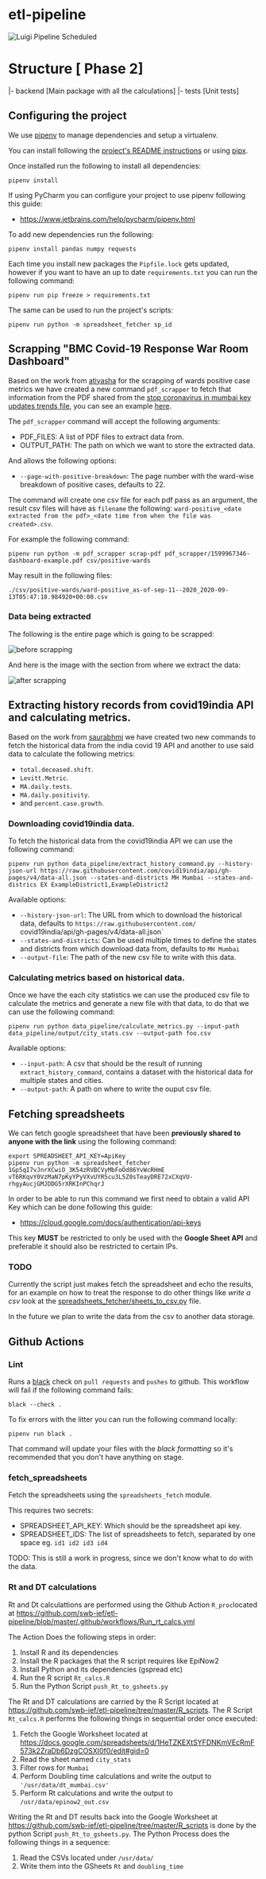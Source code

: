 # etl-pipeline


![Luigi Pipeline Scheduled](https://github.com/swb-ief/etl-pipeline/workflows/LuigiPipelineSchedule/badge.svg)

# Structure [ Phase 2]
|- backend [Main package with all the calculations]
|- tests [Unit tests]

## Configuring the project

We use [pipenv](https://github.com/pypa/pipenv) to manage dependencies and setup a virtualenv. 

You can install following the [project's README instructions](https://github.com/pypa/pipenv#installation) 
or using [pipx](https://pypi.org/project/pipx/).

Once installed run the following to install all dependencies:

```shell script
pipenv install
```

If using PyCharm you can configure your project to use pipenv following this guide:

- https://www.jetbrains.com/help/pycharm/pipenv.html

To add new dependencies run the following:

```shell script
pipenv install pandas numpy requests
```

Each time you install new packages the `Pipfile.lock` gets updated, however if you want to have an up to 
date `requirements.txt` you can run the following command:

```shell script
pipenv run pip freeze > requirements.txt
```


The same can be used to run the project's scripts:

```shell script
pipenv run python -m spreadsheet_fetcher sp_id
```

## Scrapping "BMC Covid-19 Response War Room Dashboard"

Based on the work from [atiyasha](https://github.com/atiyasha) for the scrapping of wards positive 
case metrics we have created a new command `pdf_scrapper` to fetch that information from the PDF 
shared from the [stop coronavirus in mumbai key updates trends file](https://stopcoronavirus.mcgm.gov.in/key-updates-trends),
you can see an example [here](./pdf_scrapper/1599967346-dashboard-example.pdf).

The `pdf_scrapper` command will accept the following arguments:

- PDF_FILES: A list of PDF files to extract data from.
- OUTPUT_PATH: The path on which we want to store the extracted data.

And allows the following options:

- `--page-with-positive-breakdown`: The page number with the ward-wise breakdown of positive cases, defaults to 22.

The command will create one csv file for each pdf pass as an argument, the result csv files will have as `filename` 
the  following: `ward-positive_<date extracted from the pdf>_<date time from when the file was created>.csv`.

For example the following command:

```
pipenv run python -m pdf_scrapper scrap-pdf pdf_scrapper/1599967346-dashboard-example.pdf csv/positive-wards
```

May result in the following files:

```
./csv/positive-wards/ward-positive_as-of-sep-11--2020_2020-09-13T05:47:18.984920+00:00.csv
```

### Data being extracted 

The following is the entire page which is going to be scrapped:

![before scrapping](./pdf_scrapper/section-to-before-scrap.png)

And here is the image with the section from where we extract the data: 

![after scrapping](./pdf_scrapper/section-to-scrap.png)

## Extracting history records from covid19india API and calculating metrics.

Based on the work from [saurabhmj](https://github.com/saurabhmj) we have created two new commands to fetch the historical 
data from the india covid 19 API and another to use said data to calculate the following metrics:

- `total.deceased.shift`.
- `Levitt.Metric`.
- `MA.daily.tests`.
- `MA.daily.positivity`.
- and `percent.case.growth`.

### Downloading covid19india data.

To fetch the historical data from the covid19india API we can use the following command:

```
pipenv run python data_pipeline/extract_history_command.py --history-json-url https://raw.githubusercontent.com/covid19india/api/gh-pages/v4/data-all.json --states-and-districts MH Mumbai --states-and-districs EX ExampleDistrict1,ExampleDistrict2
```

Available options:

- `--history-json-url`: The URL from which to download the historical data, defaults to `https://raw.githubusercontent.com/`
                                  covid19india/api/gh-pages/v4/data-all.json`
- `--states-and-districts`: Can be used multiple times to define the states and districts from which download data from, defaults to `MH Mumbai`
- `--output-file`: The path of the new csv file to write with this data.

### Calculating metrics based on historical data.

Once we have the each city statistics we can use the produced csv file to calculate the metrics and generate a new file with that data, to do that
we can use the following command:

```
pipenv run python data_pipeline/calculate_metrics.py --input-path data_pipeline/output/city_stats.csv --output-path foo.csv
```

Available options:

- `--input-path`: A csv that should be the result of running `extract_history_command`, contains a dataset with the historical data for multiple states and cities. 
- `--output-path`: A path on where to write the ouput csv file.

## Fetching spreadsheets

We can fetch google spreadsheet that have been **previously shared to anyone with the link** using the 
following command:

```shell script
export SPREADSHEET_API_KEY=ApiKey 
pipenv run python -m spreadsheet_fetcher 1Gp5qI7vJnrXCwiO_3K54zRVBCVyMbFoOd86YvWcRHmE vT6RKqvY0VzMaN7pKyYPyVXvUYR5cu3L5Z0sTeayDRE72xCXqVU-rhgyAucjGMJDDG5rXRKInPChqrJ 
``` 

In order to be able to run this command we first need to obtain a valid API Key which can be done following this guide:

- https://cloud.google.com/docs/authentication/api-keys

This key **MUST** be restricted to only be used with the **Google Sheet API** and preferable it should also
be restricted to certain IPs.

### TODO

Currently the script just makes fetch the spreadsheet and echo the results, for an example on how to treat the 
response to do other things like _write a csv_ look at the 
[spreadsheets_fetcher/sheets_to_csv.py](spreadsheets_fetcher/sheets_to_csv.py) file.

In the future we plan to write the data from the csv to another data storage.   

## Github Actions

### Lint

Runs a [black](https://pypi.org/project/black/) check on `pull requests` and `pushes` to github.
This workflow will fail if the following command fails:

```shell script
black --check .
```

To fix errors with the litter you can run the following command locally:

```shell script
pipenv run black .
```

That command will update your files with the _black formatting_ so it's recommended that you 
don't have anything on stage.

### fetch_spreadsheets

Fetch the spreadsheets using the `spreadsheets_fetch` module.

This requires two secrets:

- SPREADSHEET_API_KEY: Which should be the spreadsheet api key.
- SPREADSHEET_IDS: The list of spreadsheets to fetch, separated by one space eg. `id1 id2 id3 id4` 

TODO: This is still a work in progress, since we don't know what to do with the data.



### Rt and DT calculations

Rt and Dt calculattions are performed using the Github Action `R_proc`located at https://github.com/swb-ief/etl-pipeline/blob/master/.github/workflows/Run_rt_calcs.yml

The Action Does the following steps in order:
1. Install R and its dependencies
2. Install the R packages that the R script requires like EpiNow2
3. Install Python and its dependencies (gspread etc)
4. Run the R script `Rt_calcs.R`
5. Run the Python Script `push_Rt_to_gsheets.py`

The Rt and DT calculations are carried by the R Script located at https://github.com/swb-ief/etl-pipeline/tree/master/R_scripts. The R Script `Rt_calcs.R` performs the following things in sequential order once executed:
  1. Fetch the Google Worksheet located at https://docs.google.com/spreadsheets/d/1HeTZKEXtSYFDNKmVEcRmF573k2ZraDb6DzgCOSXI0f0/edit#gid=0
  2. Read the sheet named `city_stats`
  3. Filter rows for `Mumbai`
  4. Perform Doubling time calculations and write the output to `'/usr/data/dt_mumbai.csv'`
  5. Perform Rt calculations and write the output to `/usr/data/epinow2_out.csv`
  
Writing the Rt and DT results back into the Google Worksheet at https://github.com/swb-ief/etl-pipeline/tree/master/R_scripts is done by the python Script `push_Rt_to_gsheets.py`.
The Python Process does the following things in a sequence:
  1. Read the CSVs located under `/usr/data/`
  2. Write them into the GSheets  `Rt` and `doubling_time`
